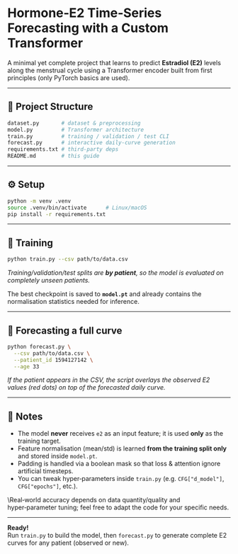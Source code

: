 # Hormone‑E2 Time‑Series Forecasting with a Custom Transformer

A minimal yet complete project that learns to predict **Estradiol (E2)** levels
along the menstrual cycle using a Transformer encoder built from first
principles (only PyTorch basics are used).

---

## 📁 Project Structure

```bash
dataset.py       # dataset & preprocessing
model.py         # Transformer architecture
train.py         # training / validation / test CLI
forecast.py      # interactive daily‑curve generation
requirements.txt # third‑party deps
README.md        # this guide
```

---

## ⚙️ Setup

```bash
python -m venv .venv
source .venv/bin/activate      # Linux/macOS
pip install -r requirements.txt
```

---

## 🏃‍ Training

```bash
python train.py --csv path/to/data.csv
```

*Training/validation/test splits are **by patient**, so the
model is evaluated on completely unseen patients.*

The best checkpoint is saved to **`model.pt`**
and already contains the normalisation statistics needed for inference.

---

## 🔮 Forecasting a full curve

```bash
python forecast.py \
  --csv path/to/data.csv \
  --patient_id 1594127142 \
  --age 33
```

*If the patient appears in the CSV, the script overlays the observed E2
values (red dots) on top of the forecasted daily curve.*

---

## 📝 Notes

* The model **never** receives `e2` as an input feature;
  it is used **only** as the training target.
* Feature normalisation (mean/std) is learned **from the training split only**
  and stored inside `model.pt`.
* Padding is handled via a boolean mask so that loss & attention ignore
  artificial timesteps.
* You can tweak hyper‑parameters inside `train.py`
  (e.g. `CFG["d_model"]`, `CFG["epochs"]`, etc.).

\Real‑world accuracy depends on data quantity/quality and
hyper‑parameter tuning; feel free to adapt the code for your specific needs.

---

**Ready!**  
Run `train.py` to build the model, then `forecast.py` to generate complete
E2 curves for any patient (observed or new).
